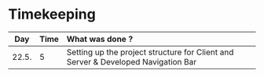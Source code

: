 # Timekeeping

|  Day   | Time  | What was done ?
| :----:|:-----| :-----| 
| 22.5. |  5  | Setting up the project structure for Client and Server & Developed Navigation Bar
